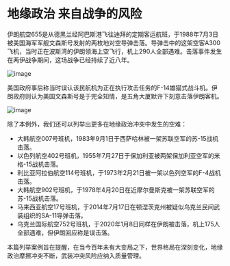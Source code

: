 # 地缘政治 来自战争的风险

伊朗航空655是从德黑兰经阿巴斯港飞往迪拜的定期客运航班，于1988年7月3日被美国海军军舰文森斯号发射的两枚地对空导弹击落。导弹击中的这架空客A300飞机，当时正在波斯湾的伊朗领海上空飞行，机上290人全部遇难。击落事件发生在两伊战争期间，这场战争已经持续了近八年。

![image](https://github.com/user-attachments/assets/903fde9e-b2c7-481b-8f72-3ce01c7fd50c)

美国政府事后称当时误认该民航机为正在执行攻击任务的F-14雄猫式战斗机。伊朗政府则认为美国文森斯号是于完全知情，是五角大厦默许下刻意击落伊朗客机。

![image](https://github.com/user-attachments/assets/dc9e62cc-1e29-4db3-a533-266103757e13)


除了本例外，我们还可以列举出更多在地缘政治冲突中发生的空难：
 - 大韩航空007号班机，1983年9月1日于西萨哈林被一架苏联空军的苏-15战机击落。
 - 以色列航空402号班机，1955年7月27日于保加利亚被两架保加利亚空军的米格-15战机击落。
 - 利比亚阿拉伯航空114号班机，于1973年2月21日被一架以色列空军的F-4战机击落。
 - 大韩航空902号班机，于1978年4月20日在近摩尔曼斯克被一架苏联空军的苏-15战机击落。
 - 马来西亚航空17号班机，于2014年7月17日在顿涅茨克州被疑似乌克兰民间武装组织的SA-11导弹击落。
 - 乌克兰国际航空752号班机，于2020年1月8日同样在伊朗被击落，机上175人全部遇难，但伊朗回应称是误击落。

本篇列举案例旨在提醒，在当今百年未有大变局之下，世界格局在深刻变化，地缘政治摩擦冲突不断，武装冲突风险应纳入质量管理。
